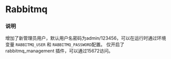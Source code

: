 Rabbitmq
====

### 说明
增加了新管理员用户，默认用户名密码为admin/123456，可以在运行时通过环境变量 `RABBITMQ_USER` 和 `RABBITMQ_PASSWORD`配置。
仅开启了 rabbitmq\_management 插件，可以通过15672访问。